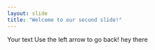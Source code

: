 ```yaml
---
layout: slide
title: "Welcome to our second slide!"
---
```

Your text
Use the left arrow to go back!
hey there
